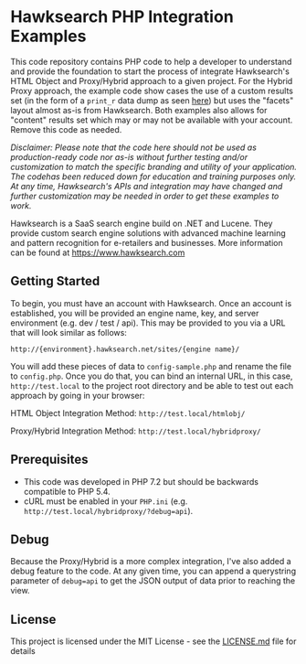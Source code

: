 # Hawksearch PHP Integration Examples

This code repository contains PHP code to help a developer to understand and provide the foundation to start the process of integrate Hawksearch's HTML Object and Proxy/Hybrid approach to a given project.  For the Hybrid Proxy approach, the example code show cases the use of a custom results set (in the form of a `print_r` data dump as seen [here](https://github.com/sarn1/example-hawksearch/blob/master/hybridproxy/render.php#L117)) but uses the "facets" layout almost as-is from Hawksearch.  Both examples also allows for "content" results set which may or may not be available with your account.  Remove this code as needed.

*Disclaimer: Please note that the code here should not be used as production-ready code nor as-is without further testing and/or customization to match the specific branding and utility of your application.  The codehas been reduced down for education and training purposes only.  At any time, Hawksearch's APIs and integration may have changed and further customization may be needed in order to get these examples to work.*

Hawksearch is a SaaS search engine build on .NET and Lucene.  They provide custom search engine solutions with advanced machine learning and pattern recognition for e-retailers and businesses.  More information can be found at https://www.hawksearch.com


## Getting Started

To begin, you must have an account with Hawksearch.  Once an account is established, you will be provided an engine name, key, and server environment (e.g. dev / test / api).  This may be provided to you via a URL that will look similar as follows:

```
http://{environment}.hawksearch.net/sites/{engine name}/
```

You will add these pieces of data to `config-sample.php` and rename the file to `config.php`.  Once you do that, you can bind an internal URL, in this case, `http://test.local` to the project root directory and be able to test out each approach by going in your browser:

HTML Object Integration Method:
`http://test.local/htmlobj/`

Proxy/Hybrid Integration Method:
`http://test.local/hybridproxy/`


## Prerequisites

- This code was developed in PHP 7.2 but should be backwards compatible to PHP 5.4.  
- cURL must be enabled in your `PHP.ini` (e.g. `http://test.local/hybridproxy/?debug=api`).


## Debug

Because the Proxy/Hybrid is a more complex integration, I've also added a debug feature to the code.  At any given time, you can append a querystring parameter of `debug=api` to get the JSON output of data prior to reaching the view.


## License

This project is licensed under the MIT License - see the [LICENSE.md](LICENSE.md) file for details
